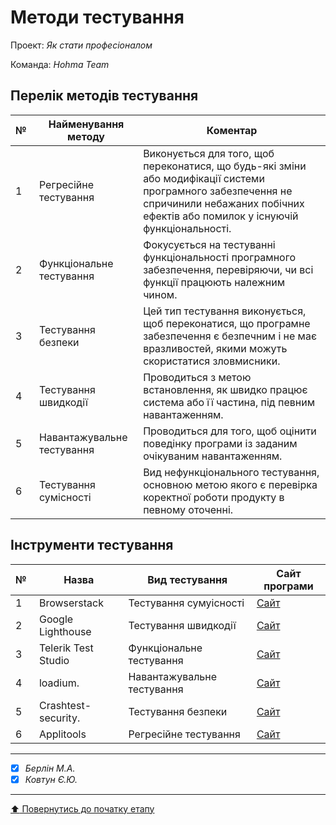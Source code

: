 # Методи тестування

Проект: *Як стати професіоналом*

Команда: *Hohma Team*

## Перелік методів тестування 

|№ |Найменування методу|Коментар|
|--|---|---|
|1| Регресійне тестування | Виконується для того, щоб переконатися, що будь-які зміни або модифікації системи програмного забезпечення не спричинили небажаних побічних ефектів або помилок у існуючій функціональності. |
|2| Функціональне тестування | Фокусується на тестуванні функціональності програмного забезпечення, перевіряючи, чи всі функції працюють належним чином. |
|3| Тестування безпеки | Цей тип тестування виконується, щоб переконатися, що програмне забезпечення є безпечним і не має вразливостей, якими можуть скористатися зловмисники. |
|4| Тестування швидкодії | Проводиться з метою встановлення, як швидко працює система або її частина, під певним навантаженням. |
|5| Навантажувальне тестування | Проводиться для того, щоб оцінити поведінку програми із заданим очікуваним навантаженням. |
|6| Тестування сумісності  | Вид нефункціонального тестування, основною метою якого є перевірка коректної роботи продукту в певному оточенні. |

## Інструменти тестування 

|№ |Назва|Вид тестування| Сайт програми |
|--|---|---|---|
|1| Browserstack | Тестування сумуісності | [Сайт](https://www.browserstack.com/) | 
|2| Google Lighthouse | Тестування швидкодії | [Сайт](https://developer.chrome.com/docs/lighthouse/overview/) | 
|3| Telerik Test Studio | Функціональне тестування | [Сайт](https://www.telerik.com/teststudio) | 
|4| loadium. | Навантажувальне тестування | [Сайт](https://crashtest-security.com/de/startseite/) | 
|5| Crashtest-security. | Тестування безпеки | [Сайт](https://crashtest-security.com/) | 
|6| Applitools | Регресійне тестування | [Сайт](https://applitools.com/) | 


---

- [x] *Берлін М.А.*
- [x] *Ковтун Є.Ю.*

---
[:arrow_up: Повернутись до початку етапу](/docs/2.Planning/README.md)
